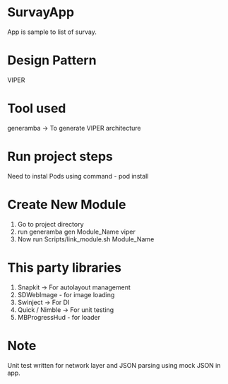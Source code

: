 # SurvayApp

App is sample to list of survay.


# Design Pattern
VIPER

# Tool used

generamba -> To generate VIPER architecture

# Run project steps

Need to instal Pods using command -  pod install

# Create New Module

1. Go to project directory
2. run generamba gen Module_Name viper
3. Now run Scripts/link_module.sh Module_Name


# This party libraries
1. Snapkit -> For autolayout management
2. SDWebImage - for image loading
3. Swinject -> For DI 
4. Quick / Nimble -> For unit testing 
5. MBProgressHud - for loader



# Note
Unit test written for network layer and JSON parsing using mock JSON in app.
